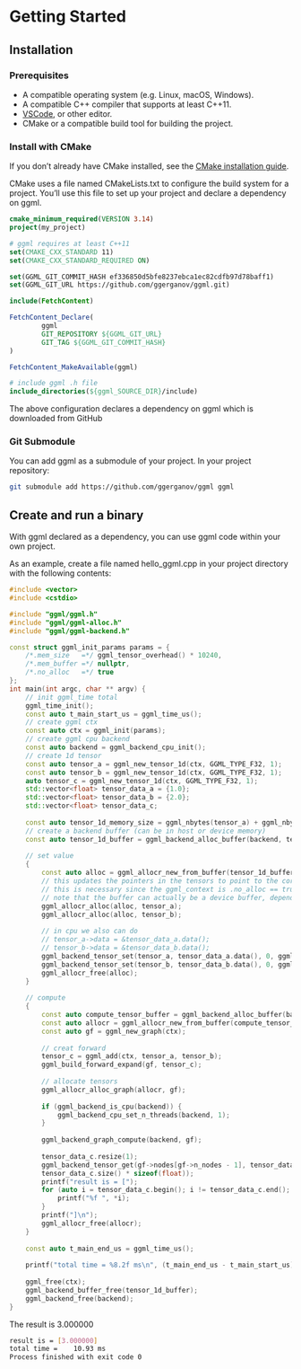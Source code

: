 # Getting Started

## Installation

### Prerequisites

- A compatible operating system (e.g. Linux, macOS, Windows).
- A compatible C++ compiler that supports at least C++11.
- [VSCode](https://code.visualstudio.com/), or other editor.
- CMake or a compatible build tool for building the project.

### Install with CMake

If you don’t already have CMake installed, see the [CMake installation guide](https://cmake.org/resources).

CMake uses a file named CMakeLists.txt to configure the build system for a project. You’ll use this file to set up your
project and declare a dependency on ggml.

```cmake
cmake_minimum_required(VERSION 3.14)
project(my_project)

# ggml requires at least C++11
set(CMAKE_CXX_STANDARD 11)
set(CMAKE_CXX_STANDARD_REQUIRED ON)

set(GGML_GIT_COMMIT_HASH ef336850d5bfe8237ebca1ec82cdfb97d78baff1)
set(GGML_GIT_URL https://github.com/ggerganov/ggml.git)

include(FetchContent)

FetchContent_Declare(
        ggml
        GIT_REPOSITORY ${GGML_GIT_URL}
        GIT_TAG ${GGML_GIT_COMMIT_HASH}
)

FetchContent_MakeAvailable(ggml)

# include ggml .h file
include_directories(${ggml_SOURCE_DIR}/include)
```

The above configuration declares a dependency on ggml which is downloaded from GitHub

### Git Submodule

You can add ggml as a submodule of your project. In your project repository:

```sh
git submodule add https://github.com/ggerganov/ggml ggml
```

## Create and run a binary

With ggml declared as a dependency, you can use ggml code within your own project.

As an example, create a file named hello_ggml.cpp in your project directory with the following contents:

```c++
#include <vector>
#include <cstdio>

#include "ggml/ggml.h"
#include "ggml/ggml-alloc.h"
#include "ggml/ggml-backend.h"

const struct ggml_init_params params = {
    /*.mem_size   =*/ ggml_tensor_overhead() * 10240,
    /*.mem_buffer =*/ nullptr,
    /*.no_alloc   =*/ true
};
int main(int argc, char ** argv) {
    // init ggml_time total
    ggml_time_init();
    const auto t_main_start_us = ggml_time_us();
    // create ggml ctx
    const auto ctx = ggml_init(params);
    // create ggml cpu backend
    const auto backend = ggml_backend_cpu_init();
    // create 1d tensor
    const auto tensor_a = ggml_new_tensor_1d(ctx, GGML_TYPE_F32, 1);
    const auto tensor_b = ggml_new_tensor_1d(ctx, GGML_TYPE_F32, 1);
    auto tensor_c = ggml_new_tensor_1d(ctx, GGML_TYPE_F32, 1);
    std::vector<float> tensor_data_a = {1.0};
    std::vector<float> tensor_data_b = {2.0};
    std::vector<float> tensor_data_c;
    
    const auto tensor_1d_memory_size = ggml_nbytes(tensor_a) + ggml_nbytes(tensor_b);
    // create a backend buffer (can be in host or device memory)
    const auto tensor_1d_buffer = ggml_backend_alloc_buffer(backend, tensor_1d_memory_size + 256);
    
    // set value
    {
        const auto alloc = ggml_allocr_new_from_buffer(tensor_1d_buffer);
        // this updates the pointers in the tensors to point to the correct location in the buffer
        // this is necessary since the ggml_context is .no_alloc == true
        // note that the buffer can actually be a device buffer, depending on the backend
        ggml_allocr_alloc(alloc, tensor_a);
        ggml_allocr_alloc(alloc, tensor_b);
        
        // in cpu we also can do
        // tensor_a->data = &tensor_data_a.data();
        // tensor_b->data = &tensor_data_b.data();
        ggml_backend_tensor_set(tensor_a, tensor_data_a.data(), 0, ggml_nbytes(tensor_a));
        ggml_backend_tensor_set(tensor_b, tensor_data_b.data(), 0, ggml_nbytes(tensor_b));
        ggml_allocr_free(alloc);
    }
    
    // compute
    {
        const auto compute_tensor_buffer = ggml_backend_alloc_buffer(backend, 656480);
        const auto allocr = ggml_allocr_new_from_buffer(compute_tensor_buffer);
        const auto gf = ggml_new_graph(ctx);
        
        // creat forward
        tensor_c = ggml_add(ctx, tensor_a, tensor_b);
        ggml_build_forward_expand(gf, tensor_c);
        
        // allocate tensors
        ggml_allocr_alloc_graph(allocr, gf);
        
        if (ggml_backend_is_cpu(backend)) {
            ggml_backend_cpu_set_n_threads(backend, 1);
        }
    
        ggml_backend_graph_compute(backend, gf);
    
        tensor_data_c.resize(1);
        ggml_backend_tensor_get(gf->nodes[gf->n_nodes - 1], tensor_data_c.data(), 0,
        tensor_data_c.size() * sizeof(float));
        printf("result is = [");
        for (auto i = tensor_data_c.begin(); i != tensor_data_c.end(); ++i) {
            printf("%f ", *i);
        }
        printf("]\n");
        ggml_allocr_free(allocr);
    }
    
    const auto t_main_end_us = ggml_time_us();
    
    printf("total time = %8.2f ms\n", (t_main_end_us - t_main_start_us) / 1000.0f);
    
    ggml_free(ctx);
    ggml_backend_buffer_free(tensor_1d_buffer);
    ggml_backend_free(backend);
}
```

The result is 3.000000
```sh 
result is = [3.000000]
total time =    10.93 ms
Process finished with exit code 0
```

